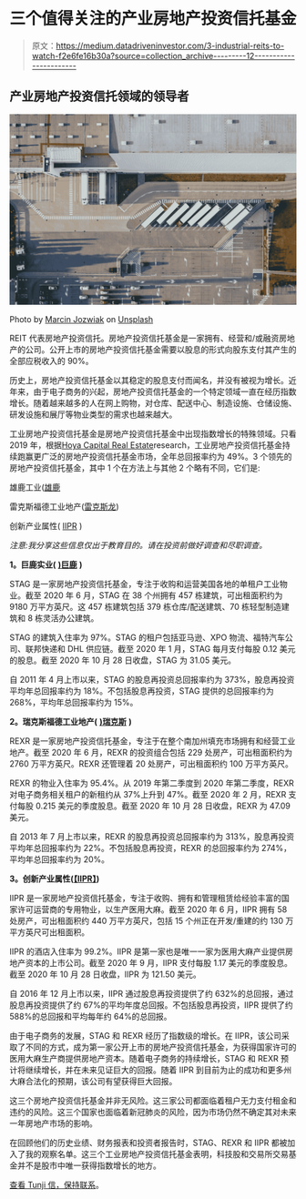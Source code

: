 # 三个值得关注的产业房地产投资信托基金

> 原文：<https://medium.datadriveninvestor.com/3-industrial-reits-to-watch-f2e6fe16b30a?source=collection_archive---------12----------------------->

## 产业房地产投资信托领域的领导者

![](img/e6fed88bdef69306802ff5022f88d82e.png)

Photo by [Marcin Jozwiak](https://unsplash.com/@marcinjozwiak?utm_source=medium&utm_medium=referral) on [Unsplash](https://unsplash.com?utm_source=medium&utm_medium=referral)

REIT 代表房地产投资信托。房地产投资信托基金是一家拥有、经营和/或融资房地产的公司。公开上市的房地产投资信托基金需要以股息的形式向股东支付其产生的全部应税收入的 90%。

历史上，房地产投资信托基金以其稳定的股息支付而闻名，并没有被视为增长。近年来，由于电子商务的兴起，房地产投资信托基金的一个特定领域一直在经历指数增长。随着越来越多的人在网上购物，对仓库、配送中心、制造设施、仓储设施、研发设施和展厅等物业类型的需求也越来越大。

工业房地产投资信托基金是房地产投资信托基金中出现指数增长的特殊领域。只看 2019 年，根据[Hoya Capital Real Estate](https://seekingalpha.com/article/4330211-industrial-reits-not-immune-from-contagion#:~:text=As%20one%20of%20the%20more,the%20test%20in%20early%202020.)research，工业房地产投资信托基金持续跑赢更广泛的房地产投资信托基金市场，全年总回报率约为 49%。3 个领先的房地产投资信托基金，其中 1 个在方法上与其他 2 个略有不同，它们是:

雄鹿工业([雄鹿](https://finance.yahoo.com/quote/STAG?p=STAG&.tsrc=fin-srch)

雷克斯福德工业地产([雷克斯龙](https://finance.yahoo.com/quote/REXR?p=REXR&.tsrc=fin-srch))

创新产业属性( [IIPR](https://finance.yahoo.com/quote/IIPR?p=IIPR&.tsrc=fin-srch) )

*注意:我分享这些信息仅出于教育目的。请在投资前做好调查和尽职调查。*

**1。巨鹿实业(** [**)巨鹿**](https://finance.yahoo.com/quote/STAG?p=STAG&.tsrc=fin-srch) **)**

STAG 是一家房地产投资信托基金，专注于收购和运营美国各地的单租户工业物业。截至 2020 年 6 月，STAG 在 38 个州拥有 457 栋建筑，可出租面积约为 9180 万平方英尺。这 457 栋建筑包括 379 栋仓库/配送建筑、70 栋轻型制造建筑和 8 栋灵活办公建筑。

STAG 的建筑入住率为 97%。STAG 的租户包括亚马逊、XPO 物流、福特汽车公司、联邦快递和 DHL 供应链。截至 2020 年 1 月，STAG 每月支付每股 0.12 美元的股息。截至 2020 年 10 月 28 日收盘，STAG 为 31.05 美元。

自 2011 年 4 月上市以来，STAG 的股息再投资总回报率约为 373%，股息再投资平均年总回报率约为 18%。不包括股息再投资，STAG 提供的总回报率约为 268%，平均年总回报率约为 15%。

**2。瑞克斯福德工业地产(** [**)瑞克斯**](https://finance.yahoo.com/quote/REXR?p=REXR&.tsrc=fin-srch) **)**

REXR 是一家房地产投资信托基金，专注于在整个南加州填充市场拥有和经营工业地产。截至 2020 年 6 月，REXR 的投资组合包括 229 处房产，可出租面积约为 2760 万平方英尺。REXR 还管理着 20 处房产，可出租面积约 100 万平方英尺。

REXR 的物业入住率为 95.4%。从 2019 年第二季度到 2020 年第二季度，REXR 对电子商务相关租户的新租约从 37%上升到 47%。截至 2020 年 2 月，REXR 支付每股 0.215 美元的季度股息。截至 2020 年 10 月 28 日收盘，REXR 为 47.09 美元。

自 2013 年 7 月上市以来，REXR 的股息再投资总回报率约为 313%，股息再投资平均年总回报率约为 22%。不包括股息再投资，REXR 的总回报率约为 274%，平均年总回报率约为 20%。

**3。创新产业属性(**[**【IIPR】**](https://finance.yahoo.com/quote/IIPR?p=IIPR&.tsrc=fin-srch)**)**

IIPR 是一家房地产投资信托基金，专注于收购、拥有和管理租赁给经验丰富的国家许可运营商的专用物业，以生产医用大麻。截至 2020 年 6 月，IIPR 拥有 58 处房产，可出租面积约 440 万平方英尺，包括 15 个州正在开发/重建的约 130 万平方英尺可出租面积。

IIPR 的酒店入住率为 99.2%。IIPR 是第一家也是唯一一家为医用大麻产业提供房地产资本的上市公司。截至 2020 年 9 月，IIPR 支付每股 1.17 美元的季度股息。截至 2020 年 10 月 28 日收盘，IIPR 为 121.50 美元。

自 2016 年 12 月上市以来，IIPR 通过股息再投资提供了约 632%的总回报，通过股息再投资提供了约 67%的平均年度总回报。不包括股息再投资，IIPR 提供了约 588%的总回报和平均每年约 64%的总回报。

由于电子商务的发展，STAG 和 REXR 经历了指数级的增长。在 IIPR，该公司采取了不同的方式，成为第一家公开上市的房地产投资信托基金，为获得国家许可的医用大麻生产商提供房地产资本。随着电子商务的持续增长，STAG 和 REXR 预计将继续增长，并在未来见证巨大的回报。随着 IIPR 到目前为止的成功和更多州大麻合法化的预期，该公司有望获得巨大回报。

这三个房地产投资信托基金并非无风险。这三家公司都面临着租户无力支付租金和违约的风险。这三个国家也面临着新冠肺炎的风险，因为市场仍然不确定其对未来一年房地产市场的影响。

在回顾他们的历史业绩、财务报表和投资者报告时，STAG、REXR 和 IIPR 都被加入了我的观察名单。这三个工业房地产投资信托基金表明，科技股和交易所交易基金并不是股市中唯一获得指数增长的地方。

[查看 Tunji 信，保持联系](https://tunji.substack.com/)。